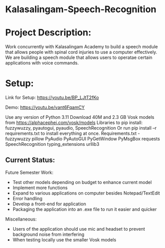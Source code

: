 # Kalasalingam-Speech-Recognition


# Project Description: 

Work concurrently with Kalasalingam Academy to build a speech module that allows people with spinal cord injuries to use a computer effectively. ​We are building a speech module that allows users to operatae certain applications with voice commands.


# Setup:


Link for Setup: https://youtu.be/BP_LJtT2fKo

Demo: https://youtu.be/vant6FqamCY


Use any version of Python 3.11 
Download 40M and 2.3 GB Vosk models from https://alphacephei.com/vosk/models 
Libraries to pip install: fuzzywuzzy, pyautogui, pyaudio, SpeechRecognition 
Or run pip install –r requirements.txt to install everything at once. 
Requirements.txt - fuzzywuzzy pillow PyAudio PyAutoGUI PyGetWindow PyMsgBox requests SpeechRecognition typing_extensions urllib3 



## Current Status: 

Future Semester Work: 

- Test other models depending on budget to enhance current model
- Implement more functions
- Expand to various applications on computer besides Notepad/TextEdit
- Error handling
- Develop a front-end for application​
- Packaging the application into an .exe file to run it easier and quicker​



Miscellaneous:

- Users of the application should use mic and headset to prevent background noise from interfering
- When testing locally use the smaller Vosk models










